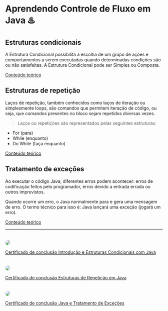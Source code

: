 # Aprendendo Controle de Fluxo em Java ♨️

## Estruturas condicionais

A Estrutura Condicional possibilita a escolha de um grupo de ações e comportamentos a serem executadas quando determinadas condições são ou não satisfeitas. A Estrutura Condicional pode ser Simples ou Composta.


[Conteúdo teórico](https://github.com/digitalinnovationone/trilha-java-basico/blob/main/gitbook/controle-de-fluxo/estruturas-condicionais.md)


## Estruturas de repetição

Laços de repetição, também conhecidos como laços de iteração ou simplesmente loops, são comandos que permitem iteração de código, ou seja, que comandos presentes no bloco sejam repetidos diversas vezes.

> Laços ou repetições são representados pelas seguintes estruturas:

* For (para)
* While (enquanto)
* Do While (faça enquanto)

[Conteúdo teórico](https://github.com/digitalinnovationone/trilha-java-basico/blob/main/gitbook/controle-de-fluxo/estruturas-de-repeticao.md)

## Tratamento de exceções

Ao executar o código Java, diferentes erros podem acontecer: erros de codificação feitos pelo programador, erros devido a entrada errada ou outros imprevistos.

Quando ocorre um erro, o Java normalmente para e gera uma mensagem de erro. O termo técnico para isso é: Java lançará uma exceção (jogará um erro).


[Conteúdo teórico](https://github.com/digitalinnovationone/trilha-java-basico/blob/main/gitbook/controle-de-fluxo/estruturas-excepcionais.md)

---

<img src="https://hermes.digitalinnovation.one/certificates/cover/9BA14C2B.jpg" style="border-radius: 14px; max-width:300px;margin-top:20px" />

[Certificado de conclusão Introdução e Estruturas Condicionais com Java](https://www.dio.me/certificate/9BA14C2B/share)

<img src="https://hermes.digitalinnovation.one/certificates/cover/E0BDA349.jpg" style="border-radius: 14px; max-width:300px;margin-top:20px" />

[Certificado de conclusão Estruturas de Repetição em Java](https://www.dio.me/certificate/E0BDA349/share)

<img src="https://hermes.digitalinnovation.one/certificates/cover/1AFBF9CC.jpg" style="border-radius: 14px; max-width:300px;margin-top:20px" />

[Certificado de conclusão Java e Tratamento de Exceções](https://www.dio.me/certificate/1AFBF9CC/share)
